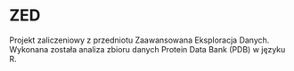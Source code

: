# ZED
Projekt zaliczeniowy z przedniotu Zaawansowana Eksploracja Danych. Wykonana została analiza zbioru danych Protein Data Bank (PDB) w języku R.
